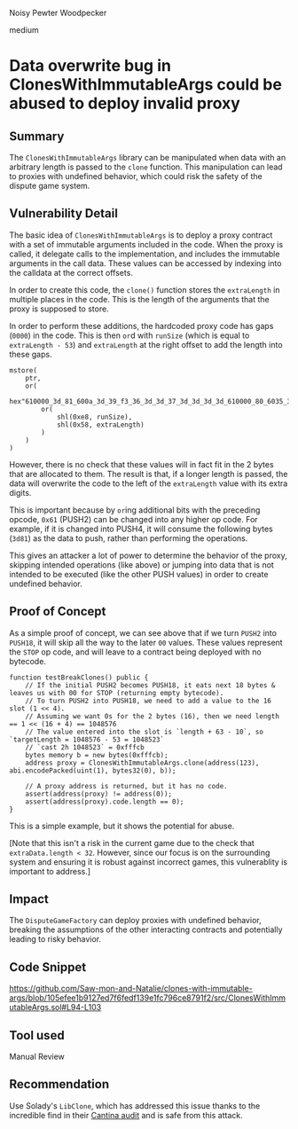 Noisy Pewter Woodpecker

medium

# Data overwrite bug in ClonesWithImmutableArgs could be abused to deploy invalid proxy

## Summary

The `ClonesWithImmutableArgs` library can be manipulated when data with an arbitrary length is passed to the `clone` function. This manipulation can lead to proxies with undefined behavior, which could risk the safety of the dispute game system.

## Vulnerability Detail

The basic idea of `ClonesWithImmutableArgs` is to deploy a proxy contract with a set of immutable arguments included in the code. When the proxy is called, it delegate calls to the implementation, and includes the immutable arguments in the call data. These values can be accessed by indexing into the calldata at the correct offsets.

In order to create this code, the `clone()` function stores the `extraLength` in multiple places in the code. This is the length of the arguments that the proxy is supposed to store.

In order to perform these additions, the hardcoded proxy code has gaps (`0000`) in the code. This is then `or`d with `runSize` (which is equal to `extraLength - 53`) and `extraLength` at the right offset to add the length into these gaps.

```solidity
mstore(
    ptr,
    or(
        hex"610000_3d_81_600a_3d_39_f3_36_3d_3d_37_3d_3d_3d_3d_610000_80_6035_36_39_36_01_3d_73",
        or(
            shl(0xe8, runSize),
            shl(0x58, extraLength)
        )
    )
)
```
However, there is no check that these values will in fact fit in the 2 bytes that are allocated to them. The result is that, if a longer length is passed, the data will overwrite the code to the left of the `extraLength` value with its extra digits.

This is important because by `or`ing additional bits with the preceding opcode, `0x61` (PUSH2) can be changed into any higher op code. For example, if it is changed into PUSH4, it will consume the following bytes (`3d81`) as the data to push, rather than performing the operations.

This gives an attacker a lot of power to determine the behavior of the proxy, skipping intended operations (like above) or jumping into data that is not intended to be executed (like the other PUSH values) in order to create undefined behavior.

## Proof of Concept

As a simple proof of concept, we can see above that if we turn `PUSH2` into `PUSH18`, it will skip all the way to the later `00` values. These values represent the `STOP` op code, and will leave to a contract being deployed with no bytecode.

```solidity
function testBreakClones() public {
    // If the initial PUSH2 becomes PUSH18, it eats next 18 bytes & leaves us with 00 for STOP (returning empty bytecode).
    // To turn PUSH2 into PUSH18, we need to add a value to the 16 slot (1 << 4).
    // Assuming we want 0s for the 2 bytes (16), then we need length == 1 << (16 + 4) == 1048576
    // The value entered into the slot is `length + 63 - 10`, so `targetLength = 1048576 - 53 = 1048523`
    // `cast 2h 1048523` = 0xfffcb
    bytes memory b = new bytes(0xfffcb);
    address proxy = ClonesWithImmutableArgs.clone(address(123), abi.encodePacked(uint(1), bytes32(0), b));

    // A proxy address is returned, but it has no code.
    assert(address(proxy) != address(0));
    assert(address(proxy).code.length == 0);
}
```
This is a simple example, but it shows the potential for abuse.

[Note that this isn't a risk in the current game due to the check that `extraData.length < 32`. However, since our focus is on the surrounding system and ensuring it is robust against incorrect games, this vulnerablity is important to address.]

## Impact

The `DisputeGameFactory` can deploy proxies with undefined behavior, breaking the assumptions of the other interacting contracts and potentially leading to risky behavior.

## Code Snippet

https://github.com/Saw-mon-and-Natalie/clones-with-immutable-args/blob/105efee1b9127ed7f6fedf139e1fc796ce8791f2/src/ClonesWithImmutableArgs.sol#L94-L103

## Tool used

Manual Review

## Recommendation

Use Solady's `LibClone`, which has addressed this issue thanks to the incredible find in their [Cantina audit](https://github.com/Vectorized/solady/blob/main/audits/cantina-solady-report.pdf) and is safe from this attack.